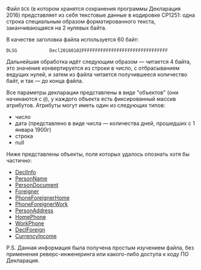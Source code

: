 Файл `DC6` (в котором хранятся сохранения программы Декларация 2016) представляет
из себя текстовые данные в кодировке CP1251: одна строка специальным образом
форматированного текста, заканчивающаяся на 2 нулевых байта.

В качестве заголовка файла используется 60 байт: 
```
DLSG            Decl20160102FFFFFFFFFFFFFFFFFFFFFFFFFFFFFFFF
```

Дальнейшая обработка идёт следующим образом — читается 4 байта, это значение
конвертируется из строки в число, с отбрасыванием ведущих нулей, и затем из
файла читается получившееся количество байт, и так — до конца файла.

Все параметры декларации представлены в виде "объектов" (они начинаются с `@`),
у каждого объекта есть фиксированный массив атрибутов. Атрибуты могут иметь один из следующих типов:
- число
- дата (представлено в виде числа — количества дней, прошедших с 1 январа 1900г)
- строка
- null 

Ниже представлены объекты, поля которых удалось опознать хотя бы частично:
* [DeclInfo](DeclInfo.md)
* [PersonName](PersonName.md)
* [PersonDocument](PersonDocument.md)
* [Foreigner](Foreigner.md)
* [PhoneForeignerHome](PhoneForeignerHome.md)
* [PhoneForeignerWork](PhoneForeignerWork.md)
* [PersonAddress](PersonAddress.md)
* [HomePhone](HomePhone.md)
* [WorkPhone](WorkPhone.md)
* [DeclForeign](DeclForeign.md)
* [CurrencyIncome](CurrencyIncome.md)

P.S. Данная информация была получена простым изучением файла, без применения реверс-инженеринга или какого-либо доступа к коду ПО Декларация.